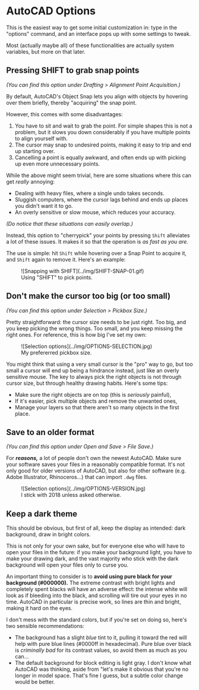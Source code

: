 # AutoCAD Options

This is the easiest way to get some initial customization in: type in the "options" command, and an interface pops up with some settings to tweak.

Most (actually maybe all) of these functionalities are actually system variables, but more on that later.

## Pressing SHIFT to grab snap points

_(You can find this option under Drafting > Alignment Point Acquisition.)_

By default, AutoCAD's Object Snap lets you align with objects by hovering over them briefly, thereby "acquiring" the snap point.

However, this comes with some disadvantages:

1. You have to sit and wait to grab the point. For simple shapes this is not a problem, but it slows you down considerably if you have multiple points to align yourself with.  
2. The cursor may snap to undesired points, making it easy to trip and end up starting over.  
3. Cancelling a point is equally awkward, and often ends up with picking up even more unnecessary points.

While the above might seem trivial, here are some situations where this can get _really_ annoying:

- Dealing with heavy files, where a single undo takes seconds.  
- Sluggish computers, where the cursor lags behind and ends up places you didn't want it to go.  
- An overly sensitive or slow mouse, which reduces your accuracy.

_(Do notice that these situations can easily overlap.)_

Instead, this option to "cherrypick" your points by pressing `Shift` alleviates a lot of these issues. It makes it so that the operation is _as fast as you are._

The use is simple: hit `Shift` while hovering over a Snap Point to acquire it, and `Shift` again to remove it. Here's an example:

<figure markdown="span">
  ![Snapping with SHIFT](../img/SHIFT-SNAP-01.gif)
  <figcaption>Using "SHIFT" to pick points.</figcaption>
</figure>

## Don't make the cursor too big (or too small)

_(You can find this option under Selection > Pickbox Size.)_

Pretty straightforward: the cursor size needs to be just right. Too big, and you keep picking the wrong things. Too small, and you keep missing the right ones. For reference, this is how big I've set my own:

<figure markdown="span">
  ![Selection options](../img/OPTIONS-SELECTION.jpg)
  <figcaption>My prefererred pickbox size.</figcaption>
</figure>

You might think that using a very small cursor is the "pro" way to go, but too small a cursor will end up being a hindrance instead, just like an overly sensitive mouse. The key to always pick the right objects is not through cursor size, but through healthy drawing habits. Here's some tips:

- Make sure the right objects are on top (this is _seriously_ painful),  
- If it's easier, pick multiple objects and remove the unwanted ones,  
- Manage your layers so that there aren't so many objects in the first place.

## Save to an older format

_(You can find this option under Open and Save > File Save.)_

For ***reasons,*** a lot of people don't own the newest AutoCAD. Make sure your software saves your files in a reasonably compatible format. It's not only good for older versions of AutoCAD, but also for other software (e.g. Adobe Illustrator, Rhinoceros...) that can import `.dwg` files.

<figure markdown="span">
  ![Selection options](../img/OPTIONS-VERSION.jpg)
  <figcaption>I stick with 2018 unless asked otherwise.</figcaption>
</figure>

## Keep a dark theme

This should be obvious, but first of all, keep the display as intended: dark background, draw in bright colors. 

This is not only for your own sake, but for everyone else who will have to open your files in the future: if you make your background light, you have to make your drawing dark, and the vast majority who stick with the dark background will open your files only to curse you.

An important thing to consider is to **avoid using pure black for your background (#000000).** The extreme contrast with bright lights and completely spent blacks will have an adverse effect: the intense white will look as if bleeding into the black, and scrolling will tire out your eyes in no time. AutoCAD in particular is precise work, so lines are thin and bright, making it hard on the eyes.

I don't mess with the standard colors, but if you're set on doing so, here's two sensible recommendations:

- The background has a slight _blue_ tint to it, pulling it toward the red will help with pure blue lines (#0000ff in hexadecimal). Pure blue over black is _criminally bad_ for its contrast values, so avoid them as much as you can...  
- The default background for block editing is light gray. I don't know what AutoCAD was thinking, aside from "let's make it obvious that you're no longer in model space. That's fine I guess, but a subtle color change would be better.